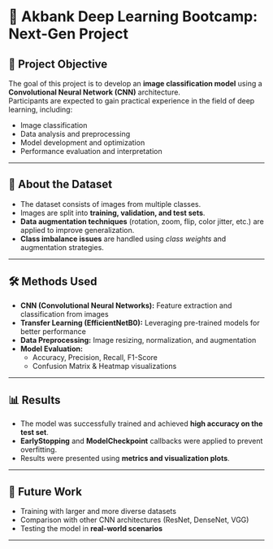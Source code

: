 # 📌 Akbank Deep Learning Bootcamp: Next-Gen Project

## 🎯 Project Objective
The goal of this project is to develop an **image classification model** using a **Convolutional Neural Network (CNN)** architecture.  
Participants are expected to gain practical experience in the field of deep learning, including:  

- Image classification  
- Data analysis and preprocessing  
- Model development and optimization  
- Performance evaluation and interpretation  

---

## 📂 About the Dataset
- The dataset consists of images from multiple classes.  
- Images are split into **training, validation, and test sets**.  
- **Data augmentation techniques** (rotation, zoom, flip, color jitter, etc.) are applied to improve generalization.  
- **Class imbalance issues** are handled using *class weights* and augmentation strategies.  

---

## 🛠 Methods Used
- **CNN (Convolutional Neural Networks):** Feature extraction and classification from images  
- **Transfer Learning (EfficientNetB0):** Leveraging pre-trained models for better performance  
- **Data Preprocessing:** Image resizing, normalization, and augmentation  
- **Model Evaluation:**  
  - Accuracy, Precision, Recall, F1-Score  
  - Confusion Matrix & Heatmap visualizations  

---

## 📊 Results
- The model was successfully trained and achieved **high accuracy on the test set**.  
- **EarlyStopping** and **ModelCheckpoint** callbacks were applied to prevent overfitting.  
- Results were presented using **metrics and visualization plots**.  

---

## 🚀 Future Work
- Training with larger and more diverse datasets  
- Comparison with other CNN architectures (ResNet, DenseNet, VGG)  
- Testing the model in **real-world scenarios**  

---
